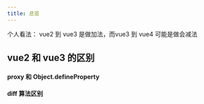 ```yaml
---
title: 总览
---
```


个人看法： vue2 到 vue3 是做加法，而vue3 到 vue4 可能是做会减法


## vue2 和 vue3 的区别

#### proxy 和 Object.defineProperty

#### diff 算法区别
